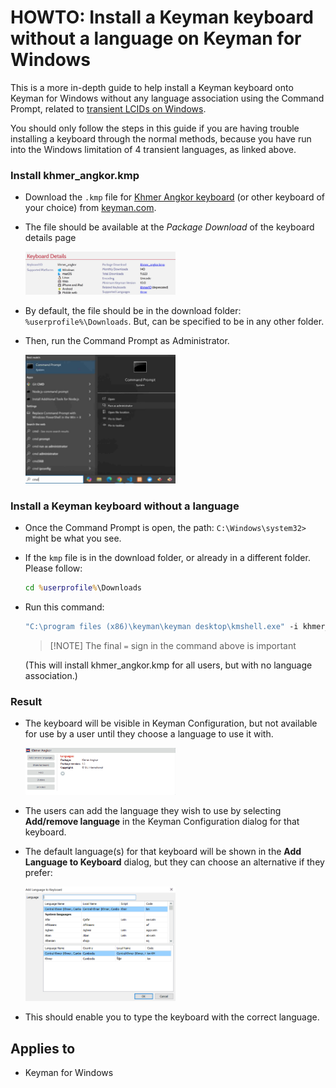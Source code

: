 # HOWTO: Install a Keyman keyboard without a language on Keyman for Windows

This is a more in-depth guide to help install a Keyman keyboard onto Keyman for Windows without any language association using the Command Prompt, related to [transient LCIDs on Windows](/kb/116).

You should only follow the steps in this guide if you are having trouble installing
a keyboard through the normal methods, because you have run into the Windows 
limitation of 4 transient languages, as linked above.

### Install khmer_angkor.kmp

* Download the `.kmp` file for [Khmer Angkor keyboard](https://keyman.com/keyboards/khmer_angkor) (or other keyboard of your choice) from [keyman.com](https://keyman.com/keyboards/).

* The file should be available at the *Package Download* of the keyboard details page

    <img src="./assets/kb0117/khmer_angkor_keyboard_details.png" width="50%" alt="Khmer Keyboard KMP file"/>

* By default, the file should be in the download folder: `%userprofile%\Downloads`. But, can be specified to be in any other folder.

* Then, run the Command Prompt as Administrator.

    <img src="./assets/kb0117/open_command_prompt_as_administrator.jpg" width="50%" alt="Khmer Keyboard KMP file"/>

### Install a Keyman keyboard without a language

* Once the Command Prompt is open, the path: `C:\Windows\system32>` might be what you see.

* If the `kmp` file is in the download folder, or already in a different folder. Please follow:

    ```cmd
    cd %userprofile%\Downloads
    ```

* Run this command:

    ```cmd
    "C:\program files (x86)\keyman\keyman desktop\kmshell.exe" -i khmer_angkor.kmp=
    ```

    > [!NOTE] The final `=` sign in the command above is important

    (This will install khmer_angkor.kmp for all users, but with no language association.)

### Result

* The keyboard will be visible in Keyman Configuration, but not available for use by a user until they choose a language to use it with.

    <img src="./assets/kb0117/khmer_angkor_no_language.png" width="50%" alt="Khmer Keyboard without a language association"/>

* The users can add the language they wish to use by selecting **Add/remove language** in the Keyman Configuration dialog for that keyboard.

* The default language(s) for that keyboard will be shown in the **Add Language to Keyboard** dialog, but they can choose an alternative if they prefer:

    <img src="./assets/kb0117/khmer_angkor_keyboard_add_language_dialog.png" width="50%" alt="Add language to the Armernian Keyman keyboard"/>

* This should enable you to type the keyboard with the correct language.

## Applies to

* Keyman for Windows 